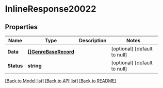 # InlineResponse20022

## Properties
Name | Type | Description | Notes
------------ | ------------- | ------------- | -------------
**Data** | [**[]GenreBaseRecord**](GenreBaseRecord.md) |  | [optional] [default to null]
**Status** | **string** |  | [optional] [default to null]

[[Back to Model list]](../README.md#documentation-for-models) [[Back to API list]](../README.md#documentation-for-api-endpoints) [[Back to README]](../README.md)

